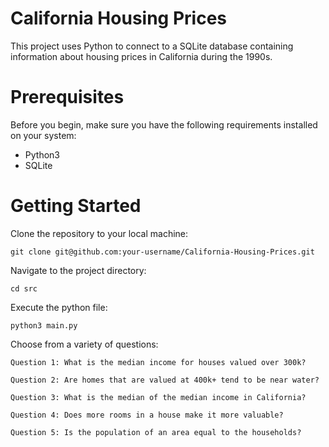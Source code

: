 # California Housing Prices

This project uses Python to connect to a SQLite database containing information about housing prices in California during the 1990s.

# Prerequisites
Before you begin, make sure you have the following requirements installed on your system:

* Python3
* SQLite

# Getting Started

Clone the repository to your local machine:

```
git clone git@github.com:your-username/California-Housing-Prices.git
```

Navigate to the project directory:

```
cd src 
```

Execute the python file:

```
python3 main.py
```

Choose from a variety of questions: 

```
Question 1: What is the median income for houses valued over 300k? 
   
Question 2: Are homes that are valued at 400k+ tend to be near water? 
   
Question 3: What is the median of the median income in California? 
    
Question 4: Does more rooms in a house make it more valuable? 
   
Question 5: Is the population of an area equal to the households? 
```

